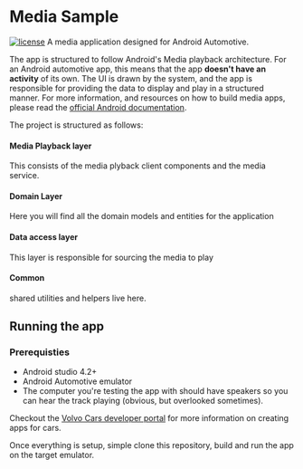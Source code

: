 # Media Sample
[![license](https://img.shields.io/github/license/DAVFoundation/captain-n3m0.svg?style=flat-square)](https://github.com/volvo-cars/automotive-media-sample/blob/main/LICENSE.md)
A media application designed for Android Automotive.

The app is structured to follow Android's Media playback architecture. For an Android automotive app, this means that the app **doesn't have an activity** of its own. The UI is drawn by the system, and the app is responsible for providing the data to display and play in a structured manner. For more information, and resources on how to build media apps, please read the [official Android documentation](https://developer.android.com/guide/topics/media-apps/media-apps-overview).

The project is structured as follows:

#### Media Playback layer
This consists of the media plyback client components and the media service.

#### Domain Layer

Here you will find all the domain models and entities for the application

#### Data access layer
This layer is responsible for sourcing the media to play

#### Common
shared utilities and helpers live here. 

## Running the app
### Prerequisties
* Android studio 4.2+
* Android Automotive emulator
* The computer you're testing the app with should have speakers so you can hear the track playing (obvious, but overlooked sometimes).

Checkout the [Volvo Cars developer portal](https://developer.android.com/guide/topics/media-apps/media-apps-overview) for more information on creating apps for cars.

Once everything is setup, simple clone this repository, build and run the app on the target emulator.
